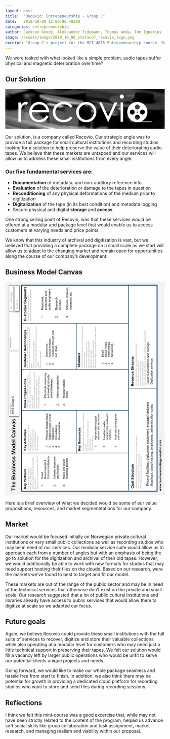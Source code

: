 ```yaml
---
layout: post
title:  "Recovio: Entrepeneurship - Group C"
date:   2019-10-08 12:00:00 +0200
categories: entrepreneurship
author: Jackson Goode, Aleksander Tidemann, Thomas Anda, Tom Ignatius
image: /assets/image/2019_10_08_stefanof_recovio_logo.png
excerpt: "Group C's project for the MCT 4015 Entrepeneurship course. Recovio is an audio digitization and storage company that serves companies at a scale and pricepoint that best fits their needs."
---
```

We were tasked with what looked like a simple problem, audio tapes suffer physical and magnetic deterioration over time?


## Our Solution
![Logo](/assets/image/2019_10_08_stefanof_recovio_logo.png)

Our solution, is a company called Recovio. Our strategic angle was to provide a full package for small cultural institutions and recording studios looking for a solution to help preserve the value of their deteriorating audio tapes. We believe that these markets are untapped and our services will allow us to address these small institutions from every angle.

### Our five fundamental services are:
* **Documentation** of metadata, and non-auditory reference info
* **Evaluation** of the deterioration or damage to the tapes in question
* **Reconditioning** of any physical deformations of the medium prior to digitization
* **Digitalization** of the tape (in its best condition) and metadata logging
* Secure physical and digital **storage** and **access**

One strong selling point of Recovio, was that these services would be offered at a modular and package level that would enable us to access customers at varying needs and price points.

We know that this industry of archival and digitization is vast, but we believed that providing a complete package on a small scale as we start will allow us to adapt to the changing market and remain open for opportunities along the course of our company’s development.

## Business Model Canvas
![Canvas](/assets/image/2019_10_08_stefanof_canvas.jpg)

Here is a brief overview of what we decided would be some of our value propositions, resources, and market segmenetations for our company.

## Market
Our market would be focused initially on Norwegian private cultural institutions or very small public collections as well as recording studios who may be in need of our services. Our modular service suite would allow us to approach each from a number of angles but with an emphasis of being the go to solution for the digitization and archival of their old tapes. However, we would additionally be able to work with new formats for studios that may need support hosting their files on the clouds. Based on our research, were the markets we’ve found to best to target and fit our model.

These markets are out of the range of the public sector and may be in need of the technical services that otherwise don’t exist on the private and small-scale. Our research suggested that a lot of public cultural institutions and libraries already have access to public services that would allow them to digitize at scale so we adapted our focus.

## Future goals
Again, we believe Recovio could provide these small institutions with the full suite of services to recover, digitize and store their valuable collections while also operating at a modular level for customers who may need just a little technical support in preserving their tapes. We felt our solution would fill a vacancy left by larger public operations who would be unfit to serve our potential clients unique projects and needs.

Going forward, we would like to make our whole package seamless and hassle free from start to finish. In addition, we also think there may be potential for growth in providing a dedicated cloud platform for recording studios who want to store and send files during recording sessions.

## Reflections
I think we felt this mini-course was a good excercise that, while may not have been strictly related to the content of the program, helped us advance soft social skills like group collaboration and task assignment, market research, and managing realism and viability within our proposal.
